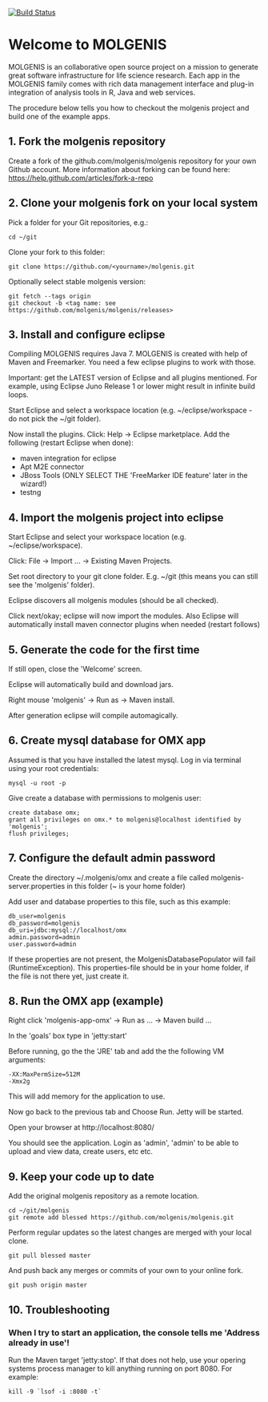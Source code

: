 [![Build Status](http://www.molgenis.org/jenkins/buildStatus/icon?job=molgenis)](http://www.molgenis.org/jenkins/job/molgenis/)
# Welcome to MOLGENIS

MOLGENIS is an collaborative open source project on a mission to generate great software infrastructure for life science research. Each app in the MOLGENIS family comes with rich data management interface and plug-in integration of analysis tools in R, Java and web services.

The procedure below tells you how to checkout the molgenis project and build one of the example apps.

## 1. Fork the molgenis repository

Create a fork of the github.com/molgenis/molgenis repository for your own Github account.
More information about forking can be found here: https://help.github.com/articles/fork-a-repo

## 2. Clone your molgenis fork on your local system

Pick a folder for your Git repositories, e.g.:

    cd ~/git

Clone your fork to this folder:

    git clone https://github.com/<yourname>/molgenis.git

Optionally select stable molgenis version:

    git fetch --tags origin
    git checkout -b <tag name: see https://github.com/molgenis/molgenis/releases>
    
## 3. Install and configure eclipse

Compiling MOLGENIS requires Java 7.
MOLGENIS is created with help of Maven and Freemarker. You need a few eclipse plugins to work with those.

Important: get the LATEST version of Eclipse and all plugins mentioned. For example, using Eclipse Juno Release 1 or lower might result in infinite build loops.

Start Eclipse and select a workspace location (e.g. ~/eclipse/workspace - do not pick the ~/git folder).

Now install the plugins. Click: Help -> Eclipse marketplace. Add the following (restart Eclipse when done):

* maven integration for eclipse
* Apt M2E connector
* JBoss Tools (ONLY SELECT THE 'FreeMarker IDE feature' later in the wizard!)
* testng

## 4. Import the molgenis project into eclipse
   
Start Eclipse and select your workspace location (e.g. ~/eclipse/workspace).

Click: File -> Import ... -> Existing Maven Projects.

Set root directory to your git clone folder. E.g. ~/git (this means you can still see the 'molgenis' folder).

Eclipse discovers all molgenis modules (should be all checked).

Click next/okay; eclipse will now import the modules. Also Eclipse will automatically install maven connector plugins when needed (restart follows)

## 5. Generate the code for the first time

If still open, close the 'Welcome' screen.

Eclipse will automatically build and download jars.

Right mouse 'molgenis' -> Run as -> Maven install.

After generation eclipse will compile automagically.

## 6. Create mysql database for OMX app

Assumed is that you have installed the latest mysql.
Log in via terminal using your root credentials:

    mysql -u root -p

Give create a database with permissions to molgenis user:

    create database omx;
    grant all privileges on omx.* to molgenis@localhost identified by 'molgenis';
    flush privileges;

## 7. Configure the default admin password

Create the directory ~/.molgenis/omx and create a file called molgenis-server.properties in this folder (~ is your home folder)

Add user and database properties to this file, such as this example:

    db_user=molgenis
    db_password=molgenis
    db_uri=jdbc:mysql://localhost/omx
    admin.password=admin
    user.password=admin

If these properties are not present, the MolgenisDatabasePopulator will fail (RuntimeException). This properties-file should be in your home folder, if the file is not there yet, just create it.

## 8. Run the OMX app (example)

Right click 'molgenis-app-omx' -> Run as ... -> Maven build ...

In the 'goals' box type in 'jetty:start'

Before running, go the the 'JRE' tab and add the the following VM arguments:

    -XX:MaxPermSize=512M
    -Xmx2g

This will add memory for the application to use.

Now go back to the previous tab and Choose Run. Jetty will be started.

Open your browser at http://localhost:8080/

You should see the application. Login as 'admin', 'admin' to be able to upload and view data, create users, etc etc.

## 9. Keep your code up to date

Add the original molgenis repository as a remote location.

    cd ~/git/molgenis
    git remote add blessed https://github.com/molgenis/molgenis.git
    
Perform regular updates so the latest changes are merged with your local clone.

    git pull blessed master
    
And push back any merges or commits of your own to your online fork.

    git push origin master
    
## 10. Troubleshooting

### When I try to start an application, the console tells me 'Address already in use'!

Run the Maven target 'jetty:stop'. If that does not help, use your opering systems process manager to kill anything running on port 8080. For example:

    kill -9 `lsof -i :8080 -t`
    
